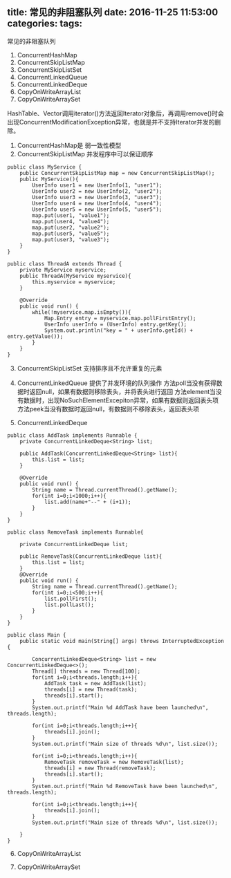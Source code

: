 title: 常见的非阻塞队列
date: 2016-11-25 11:53:00
categories:
tags:
---
常见的非阻塞队列
1) ConcurrentHashMap
2) ConcurrentSkipListMap
3) ConcurrentSkipListSet
4) ConcurrentLinkedQueue
5) ConcurrentLinkedDeque
6) CopyOnWriteArrayList
7) CopyOnWriteArraySet

HashTable、Vector调用iterator()方法返回Iterator对象后，再调用remove()时会出现ConcurrentModificationException异常，也就是并不支持Iterator并发的删除。
1) ConcurrentHashMap是 弱一致性模型
2) ConcurrentSkipListMap 并发程序中可以保证顺序
```
public class MyService {
    public ConcurrentSkipListMap map = new ConcurrentSkipListMap();
    public MyService(){
        UserInfo user1 = new UserInfo(1, "user1");
        UserInfo user2 = new UserInfo(2, "user2");
        UserInfo user3 = new UserInfo(3, "user3");
        UserInfo user4 = new UserInfo(4, "user4");
        UserInfo user5 = new UserInfo(5, "user5");
        map.put(user1, "value1");
        map.put(user4, "value4");
        map.put(user2, "value2");
        map.put(user5, "value5");
        map.put(user3, "value3");
    }
}

public class ThreadA extends Thread {
    private MyService myservice;
    public ThreadA(MyService myservice){
        this.myservice = myservice;
    }

    @Override
    public void run() {
        while(!myservice.map.isEmpty()){
            Map.Entry entry = myservice.map.pollFirstEntry();
            UserInfo userInfo = (UserInfo) entry.getKey();
            System.out.println("key = " + userInfo.getId() + entry.getValue());
        }
    }
}
```

3) ConcurrentSkipListSet 支持排序且不允许重复的元素
4) ConcurrentLinkedQueue 提供了并发环境的队列操作
方法poll当没有获得数据时返回null，如果有数据则移除表头，并将表头进行返回
方法element当没有数据时，出现NoSuchElementExcepiton异常，如果有数据则返回表头项
方法peek当没有数据时返回null，有数据则不移除表头，返回表头项



5) ConcurrentLinkedDeque
```
public class AddTask implements Runnable {
    private ConcurrentLinkedDeque<String> list;

    public AddTask(ConcurrentLinkedDeque<String> list){
        this.list = list;
    }

    @Override
    public void run() {
        String name = Thread.currentThread().getName();
        for(int i=0;i<1000;i++){
            list.add(name+"--" + (i+1));
        }
    }
}

public class RemoveTask implements Runnable{

    private ConcurrentLinkedDeque list;

    public RemoveTask(ConcurrentLinkedDeque list){
        this.list = list;
    }
    @Override
    public void run() {
        String name = Thread.currentThread().getName();
        for(int i=0;i<500;i++){
            list.pollFirst();
            list.pollLast();
        }
    }
}

public class Main {
    public static void main(String[] args) throws InterruptedException {

        ConcurrentLinkedDeque<String> list = new ConcurrentLinkedDeque<>();
        Thread[] threads = new Thread[100];
        for(int i=0;i<threads.length;i++){
            AddTask task = new AddTask(list);
            threads[i] = new Thread(task);
            threads[i].start();
        }
        System.out.printf("Main %d AddTask have been launched\n", threads.length);

        for(int i=0;i<threads.length;i++){
            threads[i].join();
        }
        System.out.printf("Main size of threads %d\n", list.size());

        for(int i=0;i<threads.length;i++){
            RemoveTask removeTask = new RemoveTask(list);
            threads[i] = new Thread(removeTask);
            threads[i].start();
        }
        System.out.printf("Main %d RemoveTask have been launched\n", threads.length);

        for(int i=0;i<threads.length;i++){
            threads[i].join();
        }
        System.out.printf("Main size of threads %d\n", list.size());

    }
}

```

6) CopyOnWriteArrayList


7) CopyOnWriteArraySet



















